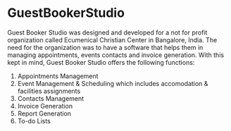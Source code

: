 # GuestBookerStudio
Guest Booker Studio was designed and developed for a not for profit organization called Ecumenical Christian Center in Bangalore, India. 
The need for the organization was to have a software that helps them in managing appointments, events contacts and invoice generation. 
With this kept in mind, Guest Booker Studio offers the following functions:
1. Appointments Management
2. Event Management & Scheduling which includes accomodation & facilities assignments
3. Contacts Management
4. Invoice Generation
5. Report Generation
6. To-do Lists
